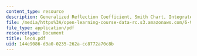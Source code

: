 ```yaml
---
content_type: resource
description: Generalized Reflection Coefficient, Smith Chart, Integrated Passive Components
file: /media/https%3A/open-learning-course-data-rc.s3.amazonaws.com/6-976-high-speed-communication-circuits-and-systems-spring-2003/144e9086d3a00235262acc8772a70c8b_lec4.pdf
file_type: application/pdf
resourcetype: Document
title: lec4.pdf
uid: 144e9086-d3a0-0235-262a-cc8772a70c8b
---
```

